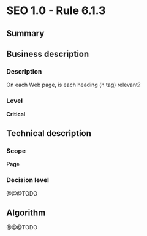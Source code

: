 # SEO 1.0 -  Rule 6.1.3


## Summary



## Business description

### Description

On each Web page, is each heading (h tag) relevant?

### Level

**Critical**



## Technical description

### Scope

**Page**

### Decision level
@@@TODO



## Algorithm
@@@TODO


